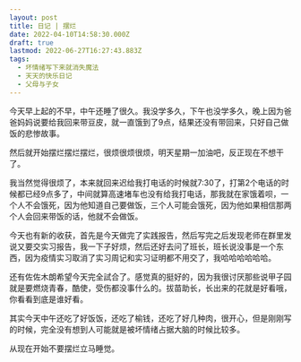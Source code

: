 ```yaml
---
layout: post
title: 日记 | 摆烂
date: 2022-04-10T14:58:30.000Z
draft: true
lastmod: 2022-06-27T16:27:43.883Z
tags:
  - 坏情绪写下来就消失魔法
  - 天天的快乐日记
  - 父母与子女
---
```

今天早上起的不早，中午还睡了很久。我没学多久，下午也没学多久，晚上因为爸爸妈妈说要给我回来带豆皮，就一直饿到了9点，结果还没有带回来，只好自己做饭的悲惨故事。

然后就开始摆烂摆烂摆烂，很烦很烦很烦，明天星期一加油吧，反正现在不想干了。

我当然觉得很烦了，本来就回来迟给我打电话的时候就7:30了，打第2个电话的时候都已经9点多了，中间就算高速堵车也没有给我打电话，那我就在家饿着呗，一个人不会饿死，因为他知道自己要做饭，三个人可能会饿死，因为他如果相信那两个人会回来带饭的话，他就不会做饭。

今天也有新的收获，首先是今天做完了实践报告，然后写完之后发现老师在群里发说又要交实习报告，我一下子好烦，然后还好去问了班长，班长说没事是一个东西，因为疫情实习取消了实习周记和实习证明都不用交了，我哈哈哈哈哈哈。

还有佐佐木朗希望今天完全試合了。感觉真的挺好的，因为我很讨厌那些说甲子园就是要燃烧青春，酷使，受伤都没事什么的。拔苗助长，长出来的花就是好看哦，你看看到底是谁好看。

其实今天中午还吃了好饭饭，还吃了榆钱，还吃了好几种肉，很开心，但是刚刚写的时候，完全没有想到人可能就是被坏情绪占据大脑的时候比较多。

从现在开始不要摆烂立马睡觉。
